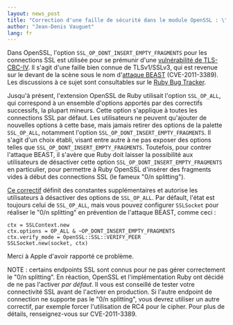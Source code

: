 ```yaml
---
layout: news_post
title: "Correction d'une faille de sécurité dans le module OpenSSL : \"0/n splitting\" comme mesure préventive contre l'attaque TLS BEAST."
author: "Jean-Denis Vauguet"
lang: fr
---
```


Dans OpenSSL, l\'option `SSL_OP_DONT_INSERT_EMPTY_FRAGMENTS` pour les
connections SSL est utilisée pour se prémunir d\'une [vulnérabilité de
TLS-CBC-IV][1]. Il s\'agit d\'une faille bien connue de TLSv1/SSLv3, qui
est revenue sur le devant de la scène sous le nom d\'[attaque BEAST][2]
(CVE-2011-3389). Les discussions à ce sujet sont consultables sur le
[Ruby Bug Tracker][3].

Jusqu\'à présent, l\'extension OpenSSL de Ruby utilisait l\'option
`SSL_OP_ALL`, qui correspond à un ensemble d\'options apportés par des
correctifs successifs, la plupart mineurs. Cette option s\'applique à
toutes les connections SSL par défaut. Les utilisateurs ne peuvent
qu\'ajouter de nouvelles options à cette base, mais jamais retirer des
options de la palette `SSL_OP_ALL`, notamment l\'option
`SSL_OP_DONT_INSERT_EMPTY_FRAGMENTS`. Il s\'agit d\'un choix établi,
visant entre autre à ne pas exposer des options telles que
`SSL_OP_DONT_INSERT_EMPTY_FRAGMENTS`. Toutefois, pour contrer l\'attaque
BEAST, il s\'avère que Ruby doit laisser la possibilité aux utilisateurs
de désactiver cette option `SSL_OP_DONT_INSERT_EMPTY_FRAGMENTS` en
particulier, pour permettre à Ruby OpenSSL d\'insérer des fragments
vides à début des connections SSL (le fameux \"0/n splitting\").

[Ce correctif][4] définit des constantes supplémentaires et autorise les
utilisateurs à désactiver des options de `SSL_OP_ALL`. Par défault,
l\'état est toujours celui de `SSL_OP_ALL`, mais vous pouvez configurer
`SSLSocket` pour réaliser le \"0/n splitting\" en prévention de
l\'attaque BEAST, comme ceci :

    ctx = SSLContext.new
    ctx.options = OP_ALL & ~OP_DONT_INSERT_EMPTY_FRAGMENTS
    ctx.verify_mode = OpenSSL::SSL::VERIFY_PEER
    SSLSocket.new(socket, ctx)

Merci à Apple d\'avoir rapporté ce problème.

NOTE : certains endpoints SSL sont connus pour ne pas gérer correctement
le \"0/n splitting\". En réaction, OpenSSL et l\'implémentation Ruby ont
décidé de ne pas l\'activer *par défaut*. Il vous est conseillé de
tester votre connectivité SSL avant de l\'activer en production. Si
l\'autre endpoint de connection ne supporte pas le \"0/n splitting\",
vous devrez utiliser un autre correctif, par exemple forcer
l\'utilisation de RC4 pour le cipher. Pour plus de détails,
renseignez-vous sur CVE-2011-3389.



[1]: http://www.openssl.org/~bodo/tls-cbc.txt
[2]: http://web.nvd.nist.gov/view/vuln/detail?vulnId=CVE-2011-3389
[3]: https://bugs.ruby-lang.org/5353
[4]: http://mla.n-z.jp/?ruby-talk=393484
